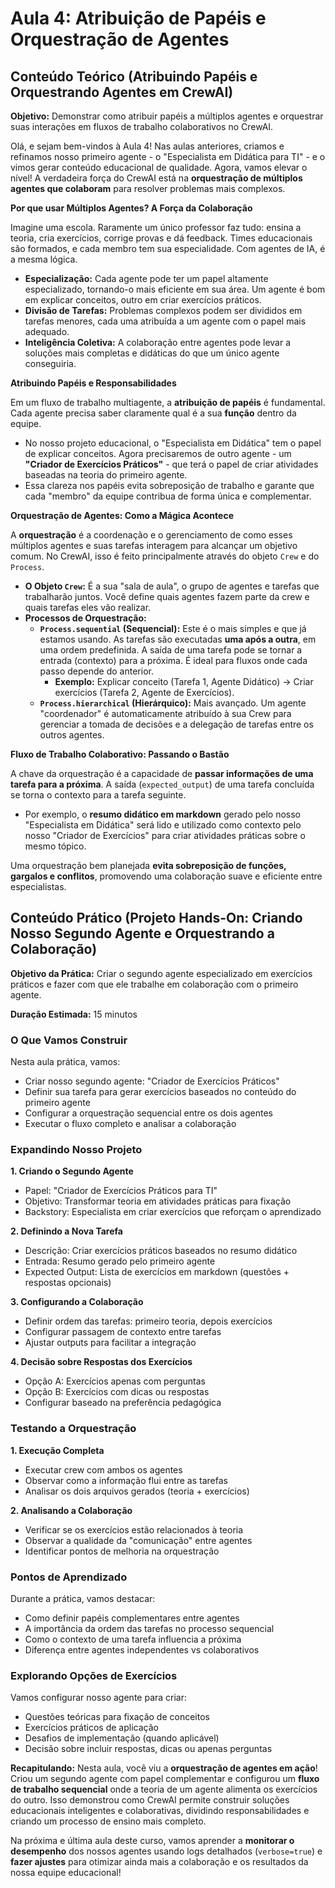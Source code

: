 # Aula 4: Atribuição de Papéis e Orquestração de Agentes

## Conteúdo Teórico (Atribuindo Papéis e Orquestrando Agentes em CrewAI)

**Objetivo:** Demonstrar como atribuir papéis a múltiplos agentes e orquestrar suas interações em fluxos de trabalho colaborativos no CrewAI.

Olá, e sejam bem-vindos à Aula 4! Nas aulas anteriores, criamos e refinamos nosso primeiro agente - o "Especialista em Didática para TI" - e o vimos gerar conteúdo educacional de qualidade. Agora, vamos elevar o nível! A verdadeira força do CrewAI está na **orquestração de múltiplos agentes que colaboram** para resolver problemas mais complexos.

**Por que usar Múltiplos Agentes? A Força da Colaboração**

Imagine uma escola. Raramente um único professor faz tudo: ensina a teoria, cria exercícios, corrige provas e dá feedback. Times educacionais são formados, e cada membro tem sua especialidade. Com agentes de IA, é a mesma lógica.

*   **Especialização:** Cada agente pode ter um papel altamente especializado, tornando-o mais eficiente em sua área. Um agente é bom em explicar conceitos, outro em criar exercícios práticos.
*   **Divisão de Tarefas:** Problemas complexos podem ser divididos em tarefas menores, cada uma atribuída a um agente com o papel mais adequado.
*   **Inteligência Coletiva:** A colaboração entre agentes pode levar a soluções mais completas e didáticas do que um único agente conseguiria.

**Atribuindo Papéis e Responsabilidades**

Em um fluxo de trabalho multiagente, a **atribuição de papéis** é fundamental. Cada agente precisa saber claramente qual é a sua **função** dentro da equipe.

*   No nosso projeto educacional, o "Especialista em Didática" tem o papel de explicar conceitos. Agora precisaremos de outro agente - um **"Criador de Exercícios Práticos"** - que terá o papel de criar atividades baseadas na teoria do primeiro agente.
*   Essa clareza nos papéis evita sobreposição de trabalho e garante que cada "membro" da equipe contribua de forma única e complementar.

**Orquestração de Agentes: Como a Mágica Acontece**

A **orquestração** é a coordenação e o gerenciamento de como esses múltiplos agentes e suas tarefas interagem para alcançar um objetivo comum. No CrewAI, isso é feito principalmente através do objeto `Crew` e do `Process`.

*   **O Objeto `Crew`:** É a sua "sala de aula", o grupo de agentes e tarefas que trabalharão juntos. Você define quais agentes fazem parte da crew e quais tarefas eles vão realizar.
*   **Processos de Orquestração:**
    *   **`Process.sequential` (Sequencial):** Este é o mais simples e que já estamos usando. As tarefas são executadas **uma após a outra**, em uma ordem predefinida. A saída de uma tarefa pode se tornar a entrada (contexto) para a próxima. É ideal para fluxos onde cada passo depende do anterior.
        *   **Exemplo:** Explicar conceito (Tarefa 1, Agente Didático) -> Criar exercícios (Tarefa 2, Agente de Exercícios).
    *   **`Process.hierarchical` (Hierárquico):** Mais avançado. Um agente "coordenador" é automaticamente atribuído à sua Crew para gerenciar a tomada de decisões e a delegação de tarefas entre os outros agentes.

**Fluxo de Trabalho Colaborativo: Passando o Bastão**

A chave da orquestração é a capacidade de **passar informações de uma tarefa para a próxima**. A saída (`expected_output`) de uma tarefa concluída se torna o contexto para a tarefa seguinte.

*   Por exemplo, o **resumo didático em markdown** gerado pelo nosso "Especialista em Didática" será lido e utilizado como contexto pelo nosso "Criador de Exercícios" para criar atividades práticas sobre o mesmo tópico.

Uma orquestração bem planejada **evita sobreposição de funções, gargalos e conflitos**, promovendo uma colaboração suave e eficiente entre especialistas.

## Conteúdo Prático (Projeto Hands-On: Criando Nosso Segundo Agente e Orquestrando a Colaboração)

**Objetivo da Prática:** Criar o segundo agente especializado em exercícios práticos e fazer com que ele trabalhe em colaboração com o primeiro agente.

**Duração Estimada:** 15 minutos

### O Que Vamos Construir

Nesta aula prática, vamos:
- Criar nosso segundo agente: "Criador de Exercícios Práticos"
- Definir sua tarefa para gerar exercícios baseados no conteúdo do primeiro agente
- Configurar a orquestração sequencial entre os dois agentes
- Executar o fluxo completo e analisar a colaboração

### Expandindo Nosso Projeto

**1. Criando o Segundo Agente**
- Papel: "Criador de Exercícios Práticos para TI"
- Objetivo: Transformar teoria em atividades práticas para fixação
- Backstory: Especialista em criar exercícios que reforçam o aprendizado

**2. Definindo a Nova Tarefa**
- Descrição: Criar exercícios práticos baseados no resumo didático
- Entrada: Resumo gerado pelo primeiro agente
- Expected Output: Lista de exercícios em markdown (questões + respostas opcionais)

**3. Configurando a Colaboração**
- Definir ordem das tarefas: primeiro teoria, depois exercícios
- Configurar passagem de contexto entre tarefas
- Ajustar outputs para facilitar a integração

**4. Decisão sobre Respostas dos Exercícios**
- Opção A: Exercícios apenas com perguntas
- Opção B: Exercícios com dicas ou respostas
- Configurar baseado na preferência pedagógica

### Testando a Orquestração

**1. Execução Completa**
- Executar crew com ambos os agentes
- Observar como a informação flui entre as tarefas
- Analisar os dois arquivos gerados (teoria + exercícios)

**2. Analisando a Colaboração**
- Verificar se os exercícios estão relacionados à teoria
- Observar a qualidade da "comunicação" entre agentes
- Identificar pontos de melhoria na orquestração

### Pontos de Aprendizado

Durante a prática, vamos destacar:
- Como definir papéis complementares entre agentes
- A importância da ordem das tarefas no processo sequencial
- Como o contexto de uma tarefa influencia a próxima
- Diferença entre agentes independentes vs colaborativos

### Explorando Opções de Exercícios

Vamos configurar nosso agente para criar:
- Questões teóricas para fixação de conceitos
- Exercícios práticos de aplicação
- Desafios de implementação (quando aplicável)
- Decisão sobre incluir respostas, dicas ou apenas perguntas

**Recapitulando:** Nesta aula, você viu a **orquestração de agentes em ação**! Criou um segundo agente com papel complementar e configurou um **fluxo de trabalho sequencial** onde a teoria de um agente alimenta os exercícios do outro. Isso demonstrou como CrewAI permite construir soluções educacionais inteligentes e colaborativas, dividindo responsabilidades e criando um processo de ensino mais completo.

Na próxima e última aula deste curso, vamos aprender a **monitorar o desempenho** dos nossos agentes usando logs detalhados (`verbose=true`) e **fazer ajustes** para otimizar ainda mais a colaboração e os resultados da nossa equipe educacional!